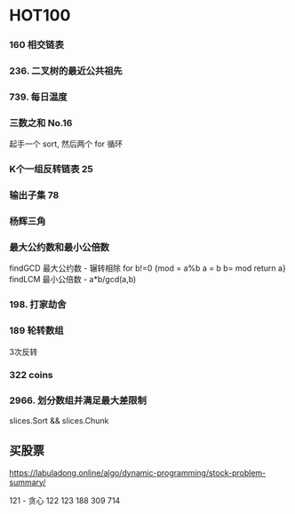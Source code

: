 # HOT100

### 160 相交链表

### 236. 二叉树的最近公共祖先


### 739. 每日温度

### 三数之和 No.16
起手一个 sort, 然后两个 for 循环
### K个一组反转链表 25

### 输出子集 78

### 杨辉三角

### 最大公约数和最小公倍数  
findGCD 最大公约数 - 辗转相除 for b!=0 {mod = a%b  a = b b= mod return a}
findLCM 最小公倍数 - a*b/gcd(a,b)

### 198. 打家劫舍

### 189 轮转数组
3次反转

### 322 coins

### 2966. 划分数组并满足最大差限制
slices.Sort && slices.Chunk

## 买股票
https://labuladong.online/algo/dynamic-programming/stock-problem-summary/

121 - 贪心
122 
123 
188 
309 
714 
